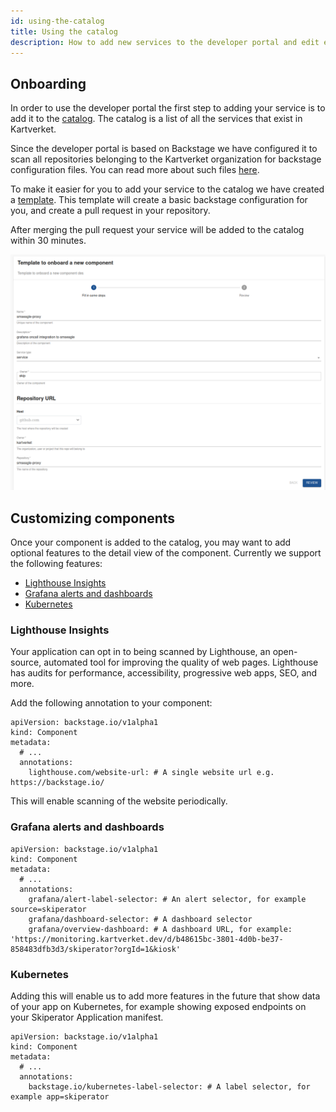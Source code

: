 ```yaml
---
id: using-the-catalog
title: Using the catalog
description: How to add new services to the developer portal and edit existing services 
---
```

## Onboarding
In order to use the developer portal the first step to adding your service is to add it to the [catalog](/catalog). The catalog is a list of all the services that exist in Kartverket. 

Since the developer portal is based on Backstage we have configured it to scan all repositories belonging to the Kartverket organization for backstage configuration files.
You can read more about such files [here](https://backstage.io/docs/features/software-catalog/descriptor-format#kind-component).

To make it easier for you to add your service to the catalog we have created a [template](/create/templates/default/onboarding). 
This template will create a basic backstage configuration for you, and create a pull request in your repository.

After merging the pull request your service will be added to the catalog within 30 minutes.

![onboarding-template](../assets/onboarding-template.png)

## Customizing components

Once your component is added to the catalog, you may want to add optional features to the detail view of the component. Currently we support the following features:

- [Lighthouse Insights](#lighthouse-insights)
- [Grafana alerts and dashboards](#grafana-alerts-and-dashboards)
- [Kubernetes](#kubernetes)

### Lighthouse Insights

Your application can opt in to being scanned by Lighthouse, an open-source,
automated tool for improving the quality of web pages. Lighthouse has audits
for performance, accessibility, progressive web apps, SEO, and more.

Add the following annotation to your component:

```
apiVersion: backstage.io/v1alpha1
kind: Component
metadata:
  # ...
  annotations:
    lighthouse.com/website-url: # A single website url e.g. https://backstage.io/
```

This will enable scanning of the website periodically.

### Grafana alerts and dashboards


```
apiVersion: backstage.io/v1alpha1
kind: Component
metadata:
  # ...
  annotations:
    grafana/alert-label-selector: # An alert selector, for example source=skiperator
    grafana/dashboard-selector: # A dashboard selector
    grafana/overview-dashboard: # A dashboard URL, for example: 'https://monitoring.kartverket.dev/d/b48615bc-3801-4d0b-be37-858483dfb3d3/skiperator?orgId=1&kiosk'
```

### Kubernetes

Adding this will enable us to add more features in the future that show data of
your app on Kubernetes, for example showing exposed endpoints on your Skiperator
Application manifest.

```
apiVersion: backstage.io/v1alpha1
kind: Component
metadata:
  # ...
  annotations:
    backstage.io/kubernetes-label-selector: # A label selector, for example app=skiperator
```
